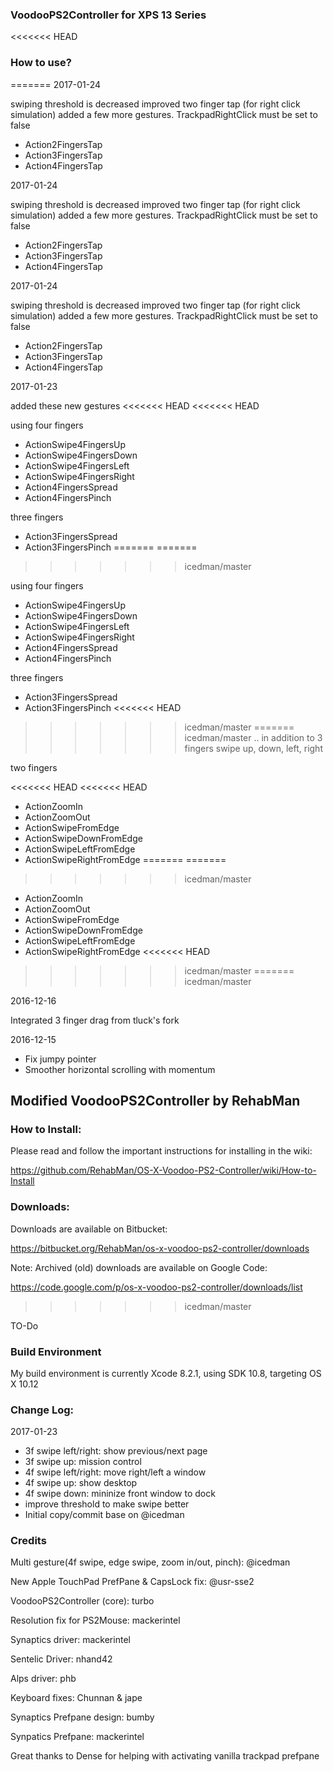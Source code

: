 ### VoodooPS2Controller for XPS 13 Series

<<<<<<< HEAD
### How to use?
=======
2017-01-24

swiping threshold is decreased
improved two finger tap (for right click simulation)
added a few more gestures. TrackpadRightClick must be set to false

* Action2FingersTap
* Action3FingersTap
* Action4FingersTap

2017-01-24

swiping threshold is decreased
improved two finger tap (for right click simulation)
added a few more gestures. TrackpadRightClick must be set to false

- Action2FingersTap
- Action3FingersTap
- Action4FingersTap

2017-01-24

swiping threshold is decreased
improved two finger tap (for right click simulation)
added a few more gestures. TrackpadRightClick must be set to false

- Action2FingersTap
- Action3FingersTap
- Action4FingersTap

2017-01-23

added these new gestures
<<<<<<< HEAD
<<<<<<< HEAD

using four fingers

* ActionSwipe4FingersUp
* ActionSwipe4FingersDown
* ActionSwipe4FingersLeft
* ActionSwipe4FingersRight
* Action4FingersSpread
* Action4FingersPinch

three fingers

* Action3FingersSpread
* Action3FingersPinch
=======
=======
>>>>>>> icedman/master

using four fingers

- ActionSwipe4FingersUp
- ActionSwipe4FingersDown
- ActionSwipe4FingersLeft
- ActionSwipe4FingersRight
- Action4FingersSpread
- Action4FingersPinch

three fingers

- Action3FingersSpread
- Action3FingersPinch
<<<<<<< HEAD
>>>>>>> icedman/master
=======
>>>>>>> icedman/master
 .. in addition to 3 fingers swipe up, down, left, right

two fingers

<<<<<<< HEAD
<<<<<<< HEAD
* ActionZoomIn
* ActionZoomOut
* ActionSwipeFromEdge
* ActionSwipeDownFromEdge
* ActionSwipeLeftFromEdge
* ActionSwipeRightFromEdge
=======
=======
>>>>>>> icedman/master
- ActionZoomIn
- ActionZoomOut
- ActionSwipeFromEdge
- ActionSwipeDownFromEdge
- ActionSwipeLeftFromEdge
- ActionSwipeRightFromEdge
<<<<<<< HEAD
>>>>>>> icedman/master
=======
>>>>>>> icedman/master


2016-12-16

Integrated 3 finger drag from tluck's fork

2016-12-15

* Fix jumpy pointer
* Smoother horizontal scrolling with momentum

## Modified VoodooPS2Controller by RehabMan


### How to Install:

Please read and follow the important instructions for installing in the wiki:

https://github.com/RehabMan/OS-X-Voodoo-PS2-Controller/wiki/How-to-Install


### Downloads:

Downloads are available on Bitbucket:

https://bitbucket.org/RehabMan/os-x-voodoo-ps2-controller/downloads

Note: Archived (old) downloads are available on Google Code:

https://code.google.com/p/os-x-voodoo-ps2-controller/downloads/list
>>>>>>> icedman/master

TO-Do

### Build Environment

My build environment is currently Xcode 8.2.1, using SDK 10.8, targeting OS X 10.12

### Change Log:

2017-01-23

- 3f swipe left/right: show previous/next page
- 3f swipe up: mission control
- 4f swipe left/right: move right/left a window
- 4f swipe up: show desktop
- 4f swipe down: mininize front window to dock
- improve threshold to make swipe better
- Initial copy/commit base on @icedman


### Credits

Multi gesture(4f swipe, edge swipe, zoom in/out, pinch): @icedman

New Apple TouchPad PrefPane & CapsLock fix: @usr-sse2

VoodooPS2Controller (core): turbo

Resolution fix for PS2Mouse: mackerintel

Synaptics driver: mackerintel

Sentelic Driver: nhand42

Alps driver: phb

Keyboard fixes: Chunnan & jape

Synaptics Prefpane design: bumby

Synpatics Prefpane: mackerintel

Great thanks to Dense for helping with activating vanilla trackpad prefpane
